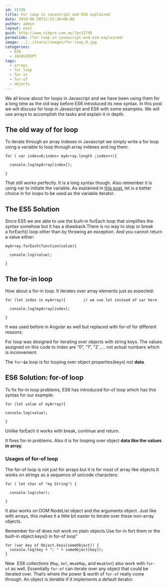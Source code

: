 ```yaml
---
id: 31745
title: For loop in Javascript and ES6 explained
date: 2018-06-28T21:51:20+00:00
author: admin
layout: post
guid: http://www.nikpro.com.au/?p=31745
permalink: /for-loop-in-javascript-and-es6-explained/
image: ../../static/images/for-loop_0.jpg
categories:
  - ES6
  - JAVASCRIPT
tags:
  - arrays
  - for loop
  - for-in
  - for-of
  - objects
---
```

We all know about for loops in Javascript and we have been using them for a long time as the old way before ES6 introduced its new syntax. In this post we will discuss for loop in Javascript and ES6 with some examples. We will use arrays to accomplish the tasks and explain it in depth.

## The old way of for loop

To iterate through an array indexes in Javascript we simply write a for loop using a variable to loop through array indexes and log them:

`for ( var index=0;index< myArray.length ;index++){`

`  console.log(myArray[index]);`

`}`

That still works perfectly. It is a long syntax though. Also remember it is using var to initiate the variable. As explained in [this post,](http://www.nikpro.com.au/the-differences-between-var-and-let-and-const-in-javascript#let) let is a better choice in for loops to be used as the variable iterator.

## The ES5 Solution

Since ES5 we are able to use the built-in forEach loop that simplifies the syntax somehow but it has a drawback.There is no way to stop or break a forEach() loop other than by throwing an exception. And you cannot return a value either: 

`myArray.forEach(function(value){`

`  console.log(value);`

`}`

## The for-in loop

How about a for-in loop. It iterates over array elements just as expected:

`for (let index in myArray){        // we use let instead of var here`

`  console.log(myArray[index];`

`}`

It was used before in Angular as well but replaced with for-of for different reasons:

For loop was designed for iterating over objects with string keys. The values assigned on this code to index are &#8220;0&#8221;, &#8220;1&#8221;, &#8220;2&#8242; ,&#8230; not actual numbers which is inconvenient.

The `for`–**`in`** loop is for looping over object properties(keys) not **data**.

## ES6 Solution: for-of loop

To fix for-in loop problems, ES6 has introduced for-of loop which has this syntax for our example:

`for (let value of myArray){`

`console.log(value);`

`}`

Unlike forEach it works with break, continue and return.

It fixes for-in problems. Also it is for looping over object **data like the values in array**.

### Usages of for-of loop

The for-of loop is not just for arrays but it is for most of array like objects.It works on strings as a sequence of unicode characters:

`for ( let char of "my String") {`

`  console.log(char);`

`}`

It also works on DOM NodeList object and the arguments object. Just like with arrays, this makes it a little bit easier to iterate over these non-array objects.

Remember for-of does not work on plain objects.Use for-in fort them or the built-in object.keys() in for-of loop&#8221;

`for (var key of Object.keys(someObject)) {`  
`  console.log(key + ": " + someObject[key]);`  
`}`

New  ES6 collections (<code class="language-text">Map</code>, <code class="language-text">Set</code>, <code class="language-text">WeakMap</code>, and <code class="language-text">WeakSet</code>) also work with <code class="language-text">for-of</code> as well. Essentially <code class="language-text">for-of</code> can iterate over any object that could be iterated over. That’s where the power & worth of <code class="language-text">for-of</code> really come through. An object is _iterable_ if it implements a default iterator. 